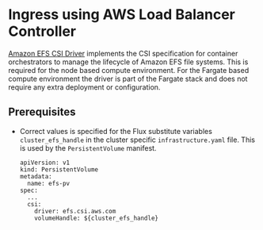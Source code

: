 # Ingress using AWS Load Balancer Controller
[Amazon EFS CSI Driver](https://github.com/kubernetes-sigs/aws-efs-csi-driver) implements the CSI specification for container orchestrators to manage the lifecycle of Amazon EFS file systems. This is required for the node based compute environment. For the Fargate based compute environment the driver is part of the Fargate stack and does not require any extra deployment or configuration.

## Prerequisites
* Correct values is specified for the Flux substitute variables `cluster_efs_handle` in the cluster specific `infrastructure.yaml` file. This is used by the `PersistentVolume` manifest.
    ```
    apiVersion: v1
    kind: PersistentVolume
    metadata:
      name: efs-pv
    spec:
      ...
      csi:
        driver: efs.csi.aws.com
        volumeHandle: ${cluster_efs_handle}    
    ```
